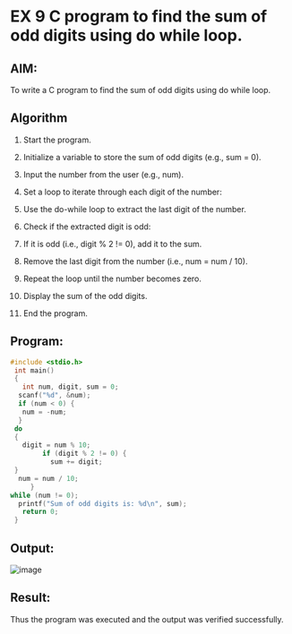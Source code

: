# EX 9 C program to find the sum of odd digits using do while loop.
## AIM:
To write a C program to find the sum of odd digits using do while loop.

## Algorithm
1. Start the program.

2. Initialize a variable to store the sum of odd digits (e.g., sum = 0).

3. Input the number from the user (e.g., num).

4. Set a loop to iterate through each digit of the number:

5. Use the do-while loop to extract the last digit of the number.

6. Check if the extracted digit is odd:

7. If it is odd (i.e., digit % 2 != 0), add it to the sum.

8. Remove the last digit from the number (i.e., num = num / 10).

9. Repeat the loop until the number becomes zero.

10. Display the sum of the odd digits.

11. End the program.

## Program:
```c
#include <stdio.h>
 int main()
 {
   int num, digit, sum = 0;
  scanf("%d", &num);
  if (num < 0) {
   num = -num;
  }
 do
 {
   digit = num % 10;
        if (digit % 2 != 0) {
          sum += digit;
 }
  num = num / 10;
     }
while (num != 0);
  printf("Sum of odd digits is: %d\n", sum);
   return 0;
 }
```

## Output:
![image](https://github.com/user-attachments/assets/d316844d-a96d-4ca7-a21c-7d34fc7a9848)

## Result:
Thus the program was executed and the output was verified successfully.
